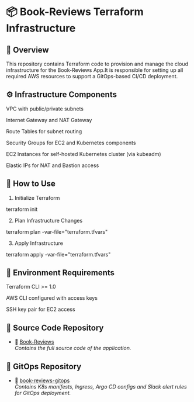 # 📦 Book-Reviews Terraform Infrastructure

## 📌 Overview

This repository contains Terraform code to provision and manage the cloud infrastructure for the Book-Reviews App.It is responsible for setting up all required AWS resources to support a GitOps-based CI/CD deployment.

## ⚙️ Infrastructure Components

VPC with public/private subnets

Internet Gateway and NAT Gateway

Route Tables for subnet routing

Security Groups for EC2 and Kubernetes components

EC2 Instances for self-hosted Kubernetes cluster (via kubeadm)

Elastic IPs for NAT and Bastion access



## 🚀 How to Use

1. Initialize Terraform

terraform init

2. Plan Infrastructure Changes

terraform plan -var-file="terraform.tfvars"

3. Apply Infrastructure

terraform apply -var-file="terraform.tfvars"

## 💪 Environment Requirements

Terraform CLI >= 1.0

AWS CLI configured with access keys

SSH key pair for EC2 access


## 🔗 Source Code Repository
- 📁 [Book-Reviews](https://github.com/nnhaiNam/Book-Reviews.git)  
    _Contains the full source code of the application._
  

## 🔗 GitOps Repository
- 📁 [book-reviews-gitops](https://github.com/nnhaiNam/book-reviews-gitops.git)  
    _Contains K8s manifests, Ingress, Argo CD configs and Slack alert rules for GitOps deployment._


